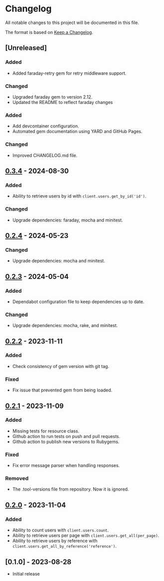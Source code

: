 # Changelog

All notable changes to this project will be documented in this file.

The format is based on [Keep a Changelog](https://keepachangelog.com/en/1.1.0/).

## [Unreleased]

### Added

- Added faraday-retry gem for retry middleware support.

### Changed

- Upgraded faraday gem to version 2.12.
- Updated the README to reflect faraday changes

### Added

- Add devcontainer configuration.
- Automated gem documentation using YARD and GitHub Pages.

### Changed

- Improved CHANGELOG.md file.

## [0.3.4] - 2024-08-30

### Added

- Ability to retrieve users by id with `client.users.get_by_id('id')`.

### Changed

- Upgrade dependencies: faraday, mocha and minitest.

## [0.2.4] - 2024-05-23

### Changed

- Upgrade dependencies: mocha and minitest.

## [0.2.3] - 2024-05-04

### Added

- Dependabot configuration file to keep dependencies up to date.

### Changed

- Upgrade dependencies: mocha, rake, and minitest.

## [0.2.2] - 2023-11-11

### Added

- Check consistency of gem version with git tag.

### Fixed

- Fix issue that prevented gem from being loaded.

## [0.2.1] - 2023-11-09

### Added

- Missing tests for resource class.
- Github action to run tests on push and pull requests.
- Github action to publish new versions to Rubygems.

### Fixed

- Fix error message parser when handling responses.

### Removed

- The .tool-versions file from repository. Now it is ignored.

## [0.2.0] - 2023-11-04

### Added

- Ability to count users with `client.users.count`.
- Ability to retrieve users per page with `client.users.get_all(per_page)`.
- Ability to retrieve users by reference with `client.users.get_all_by_reference('reference')`.

## [0.1.0] - 2023-08-28

- Initial release

[0.3.4]: https://github.com/betogrun/lean-microsoft-graph/compare/v0.2.4...v0.3.4
[0.2.4]: https://github.com/betogrun/lean-microsoft-graph/compare/v0.2.3...v0.2.4
[0.2.3]: https://github.com/betogrun/lean-microsoft-graph/compare/v0.2.2...v0.2.3
[0.2.2]: https://github.com/betogrun/lean-microsoft-graph/compare/v0.2.1...v0.2.2
[0.2.1]: https://github.com/betogrun/lean-microsoft-graph/compare/v0.2.0...v0.2.1
[0.2.0]: https://github.com/betogrun/lean-microsoft-graph/releases/tag/v0.2.0
